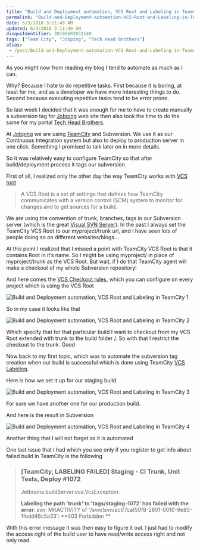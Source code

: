 ```yaml
---
title: "Build and Deployment automation, VCS Root and Labeling in TeamCity"
permalink: "Build-and-Deployment-automation-VCS-Root-and-Labeling-in-TeamCity"
date: 6/3/2010 3:11:49 AM
updated: 6/3/2010 3:11:49 AM
disqusIdentifier: 20100603031149
tags: ["Team City", "Jobping", "Tech Head Brothers"]
alias:
 - /post/Build-and-Deployment-automation-VCS-Root-and-Labeling-in-TeamCity.aspx/index.html
---
```

As you might now from reading my blog I tend to automate as much as I can. 

Why? Because I hate to do repetitive tasks. First because it is boring, at least for me, and as a developer we have more interesting things to do. Second because executing repetitive tasks tend to be error prone. 
<!-- more -->

So last week I decided that it was enough for me to have to create manually a subversion tag for [Jobping](http://www.jobping.com "Job posting web site aimed specifically at job seekers and employers who work with Microsoft technologies") web site then also took the time to do the same for my portal [Tech Head Brothers](http://www.techheadbrothers.com/).

At [Jobping](http://www.jobping.com/ "Job posting web site aimed specifically at job seekers and employers who work with Microsoft technologies") we are using [TeamCity](http://www.jetbrains.com/teamcity/index.html) and Subversion. We use it as our Continuous Integration system but also to deploy to production server in one click. Something I promised to talk later on in more details.

So it was relatively easy to configure TeamCity so that after build/deployment process it tags our subversion.

First of all, I realized only the other day the way TeamCity works with [VCS root](http://confluence.jetbrains.net/display/TCD5/Configuring+VCS+Roots) 

> A VCS Root is a set of settings that defines how TeamCity communicates with a version control (SCM) system to monitor for changes and to get sources for a build.

We are using the convention of trunk, branches, tags in our Subversion server (which is the great [Visual SVN Server](http://www.visualsvn.com/server/)). In the past I always set the TeamCity VCS Root to our myproject/trunk url, and I have seen lots of people doing so on different websites/blogs…

At this point I realized that I missed a point with TeamCity VCS Root is that it contains Root in it’s name. So I might be using myproject/ in place of myproject/trunk as the VCS Root. But wait, if I do that TeamCity agent will make a checkout of my whole Subversion repository! 

And here comes the [VCS Checkout rules](http://confluence.jetbrains.net/display/TCD5/VCS+Checkout+Rules), which you can configure on every project which is using the VCS Root

![Build and Deployment automation, VCS Root and Labeling in TeamCity 1](https://farm2.staticflickr.com/1462/24579562215_0c560155da_o.png)

So in my case it looks like that

![Build and Deployment automation, VCS Root and Labeling in TeamCity 2](https://farm2.staticflickr.com/1513/24497267931_83cf76a446_o.png)

Which specify that for that particular build I want to checkout from my VCS Root extended with trunk to the build folder /. So with that I restrict the checkout to the trunk. Good

Now back to my first topic, which was to automate the subversion tag creation when our build is successful which is done using TeamCity [VCS Labeling](http://confluence.jetbrains.net/display/TCD5/VCS+Labeling).

Here is how we set it up for our staging build

![Build and Deployment automation, VCS Root and Labeling in TeamCity 3](https://farm2.staticflickr.com/1636/24471243112_136c3c3d4e_o.png)

For sure we have another one for our production build.

And here is the result in Subversion

![Build and Deployment automation, VCS Root and Labeling in TeamCity 4](https://farm2.staticflickr.com/1527/24579562315_bb8aa7385e_o.png)

Another thing that I will not forget as it is automated

One last issue that I had which you see only if you register to get info about failed build in TeamCity is the following

> ### [TeamCity, LABELING FAILED] Staging - CI Trunk, Unit Tests, Deploy #1072
> 
> Jetbrains.buildServer.vcs.VcsException:
> 
> **Labeling the path 'trunk' to 'tags/staging-1072' has failed with the error**: svn: MKACTIVITY of '/svn/!svn/act/7caf50f8-2801-0010-9e80-1fedd46c5a33': **403 Forbidden **

With this error message it was then easy to figure it out. I just had to modify the access right of the build user to have read/write access right and not only read.
